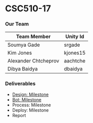 # CSC510-17

### Our Team
| Team Member  | Unity Id |
| ------------- | ------------- |
| Soumya Gade | srgade |
| Kim Jones | kjones15 |
| Alexander Chtcheprov | aachtche |
| Dibya Baidya | dbaidya |


### Deliverables
* [Design: Milestone](https://github.ncsu.edu/csc510-s2022/CSC510-17/blob/main/DESIGN.md)
* [Bot: Milestone](https://github.ncsu.edu/csc510-s2022/CSC510-17/blob/main/BOT.md)
* Process: Milestone
* Deploy: Milestone
* Report
